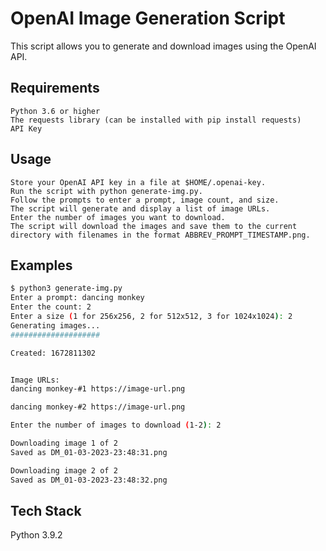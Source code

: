 
# OpenAI Image Generation Script

This script allows you to generate and download images using the OpenAI API.

## Requirements
    Python 3.6 or higher
    The requests library (can be installed with pip install requests)
    API Key
## Usage

    Store your OpenAI API key in a file at $HOME/.openai-key.
    Run the script with python generate-img.py.
    Follow the prompts to enter a prompt, image count, and size.
    The script will generate and display a list of image URLs.
    Enter the number of images you want to download.
    The script will download the images and save them to the current directory with filenames in the format ABBREV_PROMPT_TIMESTAMP.png.




## Examples

```bash
$ python3 generate-img.py
Enter a prompt: dancing monkey
Enter the count: 2
Enter a size (1 for 256x256, 2 for 512x512, 3 for 1024x1024): 2
Generating images...
####################

Created: 1672811302


Image URLs:
dancing monkey-#1 https://image-url.png

dancing monkey-#2 https://image-url.png

Enter the number of images to download (1-2): 2

Downloading image 1 of 2
Saved as DM_01-03-2023-23:48:31.png

Downloading image 2 of 2
Saved as DM_01-03-2023-23:48:32.png
```
    
## Tech Stack


Python 3.9.2
